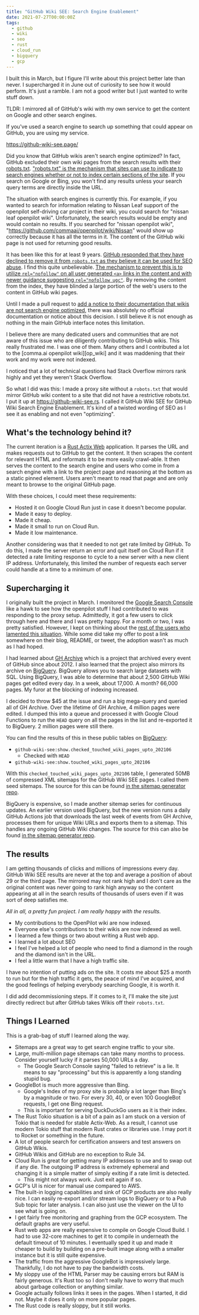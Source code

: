 ```yaml
---
title: "GitHub Wiki SEE: Search Engine Enablement"
date: 2021-07-27T00:00:00Z
tags:
  - github
  - wiki
  - seo
  - rust
  - cloud_run
  - bigquery
  - gcp
---
```


I built this in March, but I figure I'll write about this project better late
than never. I supercharged it in June out of curiosity to see how it would
perform. It's just a ramble. I am not a good writer but I just wanted to write
stuff down.

TLDR: I mirrored all of GitHub's wiki with my own service to get the content on
Google and other search engines.

If you've used a search engine to search up something that could appear on
GitHub, you are using my service.

https://github-wiki-see.page/

Did you know that GitHub wikis aren't search engine optimized? In fact, GitHub
excluded their own wiki pages from the search results with their
[robots.txt][ghbrobots].
["robots.txt" is the mechanism that sites can use to indicate to search engines whether or not to index certain sections of the site][robots_info].
If you search on Google or Bing, you won't find any results unless your search
query terms are directly inside the URL.

The situation with search engines is currently this. For example, if you wanted
to search for information relating to Nissan Leaf support of the openpilot
self-driving car project in their wiki, you could search for "nissan leaf
openpilot wiki". Unfortunately, the search results would be empty and would
contain no results. If you searched for "nissan openpilot wiki",
"https://github.com/commaai/openpilot/wiki/Nissan" would show up correctly
because it has all the terms in it. The content of the GitHub wiki page is not
used for returning good results.

It has been like this for at least 9 years.
[GitHub responded that they have declined to remove it from `robots.txt` as they believe it can be used for SEO abuse][gh_issue].
I find this quite unbelievable.
[The mechanism to prevent this is to utilize `rel="nofollow"` on all user generated `<a>` links in the content and with newer guidance suggesting `rel="nofollow ugc"`][nofollow_guide].
By removing the content from the index, they have blinded a large portion of the
web's users to the content in GitHub wiki pages.

Until I made a pull request to
[add a notice to their documentation that wikis are not search engine optimized][official_github_doc],
there was absolutely no official documentation or notice about this decision. I
still believe it is not enough as nothing in the main GitHub interface notes
this limitation.

I believe there are many dedicated users and communities that are not aware of
this issue who are diligently contributing to GitHub wikis. This really
frustrated me. I was one of them. Many others and I contributed a lot to the
[comma.ai openpilot wiki][op_wiki] and it was maddening that their work and my
work were not indexed.

I noticed that a lot of technical questions had Stack Overflow mirrors rank
highly and yet they weren't Stack Overflow.

So what I did was this: I made a proxy site without a `robots.txt` that would
mirror GitHub wiki content to a site that did not have a restrictive robots.txt.
I put it up at https://github-wiki-see.rs. I called it GitHub Wiki SEE for
GitHub Wiki Search Engine Enablement. It's kind of a twisted wording of SEO as I
see it as enabling and not even "optimizing".

## What's the technology behind it?

The current iteration is a [Rust Actix Web][actix_web] application. It parses
the URL and makes requests out to GitHub to get the content. It then scrapes the
content for relevant HTML and reformats it to be more easily crawl-able. It then
serves the content to the search engine and users who come in from a search
engine with a link to the project page and reasoning at the bottom as a static
pinned element. Users aren't meant to read that page and are only meant to
browse to the original GitHub page.

With these choices, I could meet these requirements:

* Hosted it on Google Cloud Run just in case it doesn't become popular.
* Made it easy to deploy.
* Made it cheap.
* Made it small to run on Cloud Run.
* Made it low maintenance.

Another considering was that it needed to not get rate limited by GitHub. To do
this, I made the server return an error and quit itself on Cloud Run if it
detected a rate limiting response to cycle to a new server with a new client IP
address. Unfortunately, this limited the number of requests each server could
handle at a time to a minimum of one.

## Supercharging it

I originally built the project in March. I monitored the
[Google Search Console][gsc] like a hawk to see how the openpilot stuff I had
contributed to was responding to the proxy setup. Admittedly, it got a few users
to click through here and there and I was pretty happy. For a month or two, I
was pretty satisfied. However, I kept on thinking about the
[rest of the users who lamented this situation][gh_issue]. While some did take
my offer to post a link somewhere on their blog, README, or tweet, the adoption
wasn't as much as I had hoped.

I had learned about [GH Archive][gh_archive] which is a project that archived
every event of GitHub since about 2012. I also learned that the project also
mirrors its archive on [BigQuery][bigquery]. BigQuery allows you to search large
datasets with SQL. Using BigQuery, I was able to determine that about 2,500
GitHub Wiki pages get edited every day. In a week, about 17,000. A month? 66,000
pages. My furor at the blocking of indexing increased.

I decided to throw $45 at the issue and run a big mega-query and queried all of
GH Archive. Over the lifetime of GH Archive, 4 million pages were edited. I
dumped this into a queue and processed it with Google Cloud Functions to run the
`HEAD` query on all the pages in the list and re-exported it to BigQuery. 2
million pages were still there.

You can find the results of this in these public tables on [BigQuery][bigquery]:

* `github-wiki-see:show.checked_touched_wiki_pages_upto_202106`
  * Checked with `HEAD`
* `github-wiki-see:show.touched_wiki_pages_upto_202106`

With this `checked_touched_wiki_pages_upto_202106` table, I generated 50MB of
compressed XML sitemaps for the GitHub Wiki SEE pages. I called them seed
sitemaps. The source for this can be found
[in the sitemap generator repo][sitemap_generator].

BigQuery is expensive, so I made another sitemap series for continuous updates.
An earlier version used BigQuery, but the new version runs a daily GitHub
Actions job that downloads the last week of events from GH Archive, processes
them for unique Wiki URLs and exports them to a sitemap. This handles any
ongoing GitHub Wiki changes. The source for this can also be found
[in the sitemap generator repo][sitemap_generator].

## The results

I am getting thousands of clicks and millions of impressions every day. GitHub
Wiki SEE results are never at the top and average a position of about 29 or the
third page. The mirrored may not rank high and I don't care as the original
content was never going to rank high anyway so the content appearing at all in
the search results of thousands of users even if it was sort of deep satisfies
me.

*All in all, a pretty fun project. I am really happy with the results.*

* My contributions to the OpenPilot wiki are now indexed.
* Everyone else's contributions to their wikis are now indexed as well.
* I learned a few things or two about writing a Rust web app.
* I learned a lot about SEO
* I feel I've helped a lot of people who need to find a diamond in the rough and
  the diamond isn't in the URL.
* I feel a little warm that I have a high traffic site.

I have no intention of putting ads on the site. It costs me about $25 a month to
run but for the high traffic it gets, the peace of mind I've acquired, and the
good feelings of helping everybody searching Google, it is worth it.

I did add decommissioning steps. If it comes to it, I'll make the site just
directly redirect but after GitHub takes Wikis off their `robots.txt`.

## Things I Learned

This is a grab-bag of stuff I learned along the way.

* Sitemaps are a great way to get search engine traffic to your site.
* Large, multi-million page sitemaps can take many months to process. Consider
  yourself lucky if it parses 50,000 URLs a day.
  * The Google Search Console saying "failed to retrieve" is a lie. It means to
    say "processing" but this is apparently a long standing stupid bug.
* GoogleBot is much more aggressive than Bing.
  * Google's Index of my proxy site is probably a lot larger than Bing's by a
    magnitude or two. For every 30, 40, or even 100 GoogleBot requests, I get
    one Bing request.
  * This is important for serving DuckDuckGo users as it is their index.
* The Rust Tokio situation is a bit of a pain as I am stuck on a version of
  Tokio that is needed for stable Actix-Web. As a result, I cannot use modern
  Tokio stuff that modern Rust crates or libraries use. I may port it to Rocket
  or something in the future.
* A lot of people search for certification answers and test answers on GitHub
  Wikis.
* GitHub Wikis and GitHub are no exception to Rule 34.
* Cloud Run is great for getting many IP addresses to use and to swap out if any
  die. The outgoing IP address is extremely ephemeral and changing it is a
  simple matter of simply exiting if a rate limit is detected.
  * This might not always work. Just exit again if so.
* GCP's UI is nicer for manual use compared to AWS.
* The built-in logging capabilities and sink of GCP products are also really
  nice. I can easily re-export and/or stream logs to BigQuery or to a Pub Sub
  topic for later analysis. I can also just use the viewer on the UI to see what
  is going on.
* I get fairly free monitoring and graphing from the GCP ecosystem. The default
  graphs are very useful.
* Rust web apps are really expensive to compile on Google Cloud Build. I had to
  use 32-core machines to get it to compile in underneath the default timeout of
  10 minutes. I eventually sped it up and made it cheaper to build by building
  on a pre-built image along with a smaller instance but it is still quite
  expensive.
* The traffic from the aggressive GoogleBot is impressively large. Thankfully, I
  do not have to pay the bandwidth costs.
* My sloppy use of the HTML Parser may be causing errors but RAM is fairly
  generous. It's Rust too so I don't really have to worry that much about
  garbage collection or anything similar.
* Google actually follows links it sees in the pages. When I started, it did
  not. Maybe it does it only on more popular pages.
* The Rust code is really sloppy, but it still works.


[sitemap_generator]: https://github.com/nelsonjchen/github-wiki-see-rs-sitemaps
[bigquery]: https://cloud.google.com/bigquery/
[gh_archive]: https://www.gharchive.org/
[actix_web]: https://github.com/actix/actix-web
[nofollow_guide]: https://developers.google.com/search/docs/advanced/guidelines/qualify-outbound-links
[gh_issue]: https://github.com/isaacs/github/issues/1683
[robots_info]: https://en.wikipedia.org/wiki/Robots_exclusion_standard
[ghbrobots]: https://github.com/robots.txt
[official_github_doc]: https://docs.github.com/en/communities/documenting-your-project-with-wikis/about-wikis
[gsc]: https://search.google.com/search-console/about
